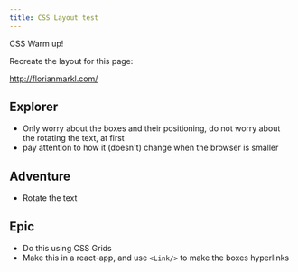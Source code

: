 ```yaml
---
title: CSS Layout test
---
```


CSS Warm up!

Recreate the layout for this page:

http://florianmarkl.com/

## Explorer

- Only worry about the boxes and their positioning, do not worry about the
  rotating the text, at first
- pay attention to how it (doesn't) change when the browser is smaller

## Adventure

- Rotate the text

## Epic

- Do this using CSS Grids
- Make this in a react-app, and use `<Link/>` to make the boxes hyperlinks
